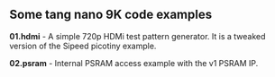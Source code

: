 
## Some tang nano 9K code examples

**01.hdmi** - A simple 720p HDMi test pattern generator. It is a tweaked version of the Sipeed picotiny example.

**02.psram** - Internal PSRAM access example with the v1 PSRAM IP.

